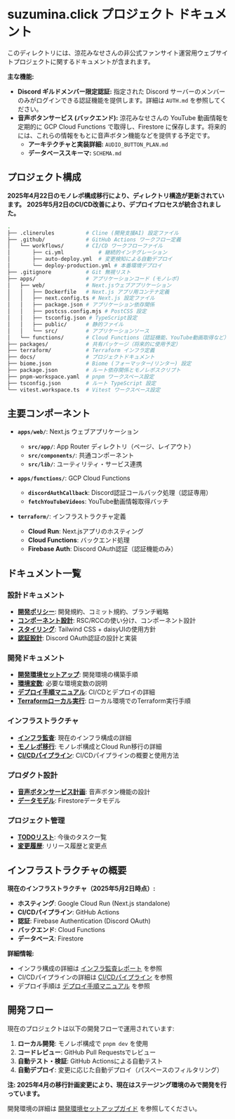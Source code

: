 # suzumina.click プロジェクト ドキュメント

このディレクトリには、涼花みなせさんの非公式ファンサイト運営用ウェブサイトプロジェクトに関するドキュメントが含まれます。

**主な機能:**

- **Discord ギルドメンバー限定認証:** 指定された Discord サーバーのメンバーのみがログインできる認証機能を提供します。詳細は `AUTH.md` を参照してください。
- **音声ボタンサービス (バックエンド):** 涼花みなせさんの YouTube 動画情報を定期的に GCP Cloud Functions で取得し、Firestore に保存します。将来的には、これらの情報をもとに音声ボタン機能などを提供する予定です。
  - **アーキテクチャと実装詳細:** `AUDIO_BUTTON_PLAN.md`
  - **データベーススキーマ:** `SCHEMA.md`

## プロジェクト構成

**2025年4月22日のモノレポ構成移行により、ディレクトリ構造が更新されています。**
**2025年5月2日のCI/CD改善により、デプロイプロセスが統合されました。**

```sh
.
├── .clinerules          # Cline (開発支援AI) 設定ファイル
├── .github/             # GitHub Actions ワークフロー定義
│   └── workflows/       # CI/CD ワークフローファイル
│       ├── ci.yml           # 継続的インテグレーション
│       ├── auto-deploy.yml  # 変更検知による自動デプロイ
│       └── deploy-production.yml # 本番環境デプロイ
├── .gitignore           # Git 無視リスト
├── apps/                # アプリケーションコード (モノレポ)
│   ├── web/             # Next.jsウェブアプリケーション
│   │   ├── Dockerfile   # Next.js アプリ用コンテナ定義
│   │   ├── next.config.ts # Next.js 設定ファイル
│   │   ├── package.json # アプリケーション依存関係
│   │   ├── postcss.config.mjs # PostCSS 設定
│   │   ├── tsconfig.json # TypeScript設定
│   │   ├── public/      # 静的ファイル
│   │   └── src/         # アプリケーションソース
│   └── functions/       # Cloud Functions（認証機能、YouTube動画取得など）
├── packages/            # 共有パッケージ（将来的に使用予定）
├── terraform/           # Terraform インフラ定義
├── docs/                # プロジェクトドキュメント
├── biome.json           # Biome (フォーマッター/リンター) 設定
├── package.json         # ルート依存関係とモノレポスクリプト
├── pnpm-workspace.yaml  # pnpm ワークスペース設定
├── tsconfig.json        # ルート TypeScript 設定
└── vitest.workspace.ts  # Vitest ワークスペース設定
```

## 主要コンポーネント

- **`apps/web/`**: Next.js ウェブアプリケーション
  - **`src/app/`**: App Router ディレクトリ（ページ、レイアウト）
  - **`src/components/`**: 共通コンポーネント
  - **`src/lib/`**: ユーティリティ・サービス連携

- **`apps/functions/`**: GCP Cloud Functions
  - **`discordAuthCallback`**: Discord認証コールバック処理（認証専用）
  - **`fetchYouTubeVideos`**: YouTube動画情報取得バッチ

- **`terraform/`**: インフラストラクチャ定義
  - **Cloud Run**: Next.jsアプリのホスティング
  - **Cloud Functions**: バックエンド処理
  - **Firebase Auth**: Discord OAuth認証（認証機能のみ）

## ドキュメント一覧

### 設計ドキュメント

- **[開発ポリシー](./POLICY.md)**: 開発規約、コミット規約、ブランチ戦略
- **[コンポーネント設計](./COMPONENT_DESIGN.md)**: RSC/RCCの使い分け、コンポーネント設計
- **[スタイリング](./STYLING.md)**: Tailwind CSS + daisyUIの使用方針
- **[認証設計](./AUTH.md)**: Discord OAuth認証の設計と実装

### 開発ドキュメント

- **[開発環境セットアップ](./DEVELOPMENT_SETUP.md)**: 開発環境の構築手順
- **[環境変数](./ENVIRONMENT_VARIABLES.md)**: 必要な環境変数の説明
- **[デプロイ手順マニュアル](./DEPLOYMENT.md)**: CI/CDとデプロイの詳細
- **[Terraformローカル実行](./TERRAFORM_LOCAL.md)**: ローカル環境でのTerraform実行手順

### インフラストラクチャ

- **[インフラ監査](./INFRA_AUDIT.md)**: 現在のインフラ構成の詳細
- **[モノレポ移行](./MONOREPO_MIGRATION.md)**: モノレポ構成とCloud Run移行の詳細
- **[CI/CDパイプライン](./CI_CD.md)**: CI/CDパイプラインの概要と使用方法

### プロダクト設計

- **[音声ボタンサービス計画](./AUDIO_BUTTON_PLAN.md)**: 音声ボタン機能の設計
- **[データモデル](./SCHEMA.md)**: Firestoreデータモデル

### プロジェクト管理

- **[TODOリスト](./TODO.md)**: 今後のタスク一覧
- **[変更履歴](./CHANGELOG.md)**: リリース履歴と変更点

## インフラストラクチャの概要

**現在のインフラストラクチャ（2025年5月2日時点）:**

- **ホスティング**: Google Cloud Run (Next.js standalone)
- **CI/CDパイプライン**: GitHub Actions
- **認証**: Firebase Authentication (Discord OAuth)
- **バックエンド**: Cloud Functions
- **データベース**: Firestore

**詳細情報:**
- インフラ構成の詳細は [インフラ監査レポート](./INFRA_AUDIT.md) を参照
- CI/CDパイプラインの詳細は [CI/CDパイプライン](./CI_CD.md) を参照
- デプロイ手順は [デプロイ手順マニュアル](./DEPLOYMENT.md) を参照

## 開発フロー

現在のプロジェクトは以下の開発フローで運用されています:

1. **ローカル開発**: モノレポ構成で `pnpm dev` を使用
2. **コードレビュー**: GitHub Pull Requestsでレビュー
3. **自動テスト・検証**: GitHub Actionsによる自動テスト
4. **自動デプロイ**: 変更に応じた自動デプロイ（パスベースのフィルタリング）

**注: 2025年4月の移行計画変更により、現在はステージング環境のみで開発を行っています。**

開発環境の詳細は [開発環境セットアップガイド](./DEVELOPMENT_SETUP.md) を参照してください。
